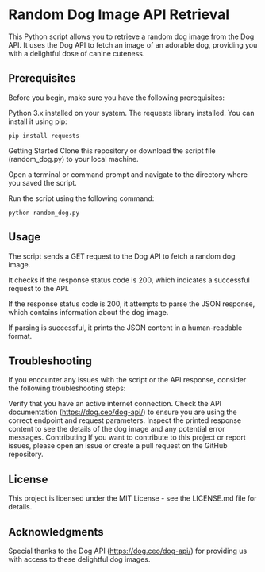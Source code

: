 # Random Dog Image API Retrieval
This Python script allows you to retrieve a random dog image from the Dog API. It uses the Dog API to fetch an image of an adorable dog, providing you with a delightful dose of canine cuteness.

## Prerequisites
Before you begin, make sure you have the following prerequisites:

Python 3.x installed on your system.
The requests library installed. You can install it using pip:
```
pip install requests
```
Getting Started
Clone this repository or download the script file (random_dog.py) to your local machine.

Open a terminal or command prompt and navigate to the directory where you saved the script.

Run the script using the following command:
```
python random_dog.py
```
## Usage
The script sends a GET request to the Dog API to fetch a random dog image.

It checks if the response status code is 200, which indicates a successful request to the API.

If the response status code is 200, it attempts to parse the JSON response, which contains information about the dog image.

If parsing is successful, it prints the JSON content in a human-readable format.

## Troubleshooting
If you encounter any issues with the script or the API response, consider the following troubleshooting steps:

Verify that you have an active internet connection.
Check the API documentation (https://dog.ceo/dog-api/) to ensure you are using the correct endpoint and request parameters.
Inspect the printed response content to see the details of the dog image and any potential error messages.
Contributing
If you want to contribute to this project or report issues, please open an issue or create a pull request on the GitHub repository.

## License
This project is licensed under the MIT License - see the LICENSE.md file for details.

## Acknowledgments
Special thanks to the Dog API (https://dog.ceo/dog-api/) for providing us with access to these delightful dog images.
